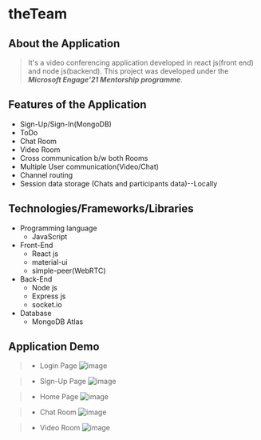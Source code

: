 # theTeam
## About the Application
> It's a video conferencing application developed in react js(front end) and node js(backend). 
> This project was developed under the ***Microsoft Engage'21 Mentorship programme***.

## Features of the Application
- Sign-Up/Sign-In(MongoDB)
- ToDo 
- Chat Room
- Video Room
- Cross communication b/w both Rooms
- Multiple User communication(Video/Chat)
- Channel routing
- Session data storage (Chats and participants data)--Locally 

## Technologies/Frameworks/Libraries
- Programming language
  - JavaScript
- Front-End
  - React js
  - material-ui
  - simple-peer(WebRTC)
- Back-End
  - Node js
  - Express js
  - socket.io
- Database
  - MongoDB Atlas

## Application Demo
> - Login Page
![image](https://user-images.githubusercontent.com/51204755/125531675-36474677-f6e5-4be2-9f78-860d69a35b32.png)

> - Sign-Up Page
![image](https://user-images.githubusercontent.com/51204755/125531857-b8058b9c-e0b1-475e-9aa3-65781af5ea37.png)

> - Home Page
![image](https://user-images.githubusercontent.com/51204755/125532231-db5ac752-c04c-4742-afa9-024155f2149f.png)

> - Chat Room
![image](https://user-images.githubusercontent.com/51204755/125532646-314f1ede-506a-441d-a186-26fc68ab20fc.png)

> - Video Room
![image](https://user-images.githubusercontent.com/51204755/125533192-bdd82ff6-e269-42db-abdc-ba7ff8c1e578.png)



 
 
